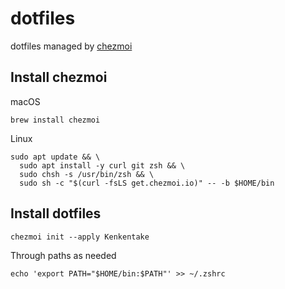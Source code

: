 # dotfiles
dotfiles managed by [chezmoi](https://github.com/twpayne/chezmoi)

## Install chezmoi
macOS
```
brew install chezmoi
```
Linux
```
sudo apt update && \
  sudo apt install -y curl git zsh && \
  sudo chsh -s /usr/bin/zsh && \
  sudo sh -c "$(curl -fsLS get.chezmoi.io)" -- -b $HOME/bin 
```

## Install dotfiles

```
chezmoi init --apply Kenkentake
```

Through paths as needed
```
echo 'export PATH="$HOME/bin:$PATH"' >> ~/.zshrc
```
